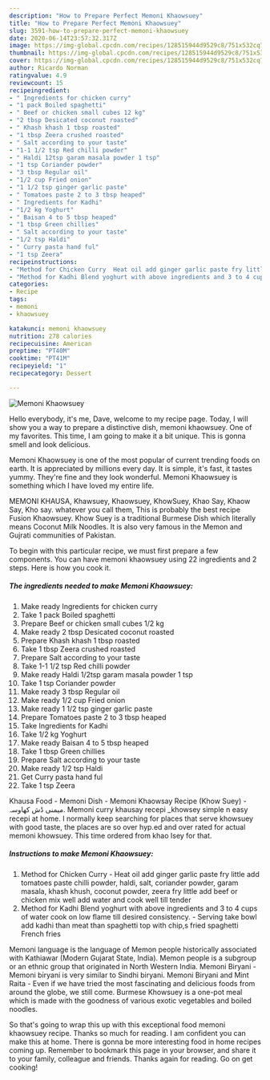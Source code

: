 ```yaml
---
description: "How to Prepare Perfect Memoni Khaowsuey"
title: "How to Prepare Perfect Memoni Khaowsuey"
slug: 3591-how-to-prepare-perfect-memoni-khaowsuey
date: 2020-06-14T23:57:32.317Z
image: https://img-global.cpcdn.com/recipes/128515944d9529c8/751x532cq70/memoni-khaowsuey-recipe-main-photo.jpg
thumbnail: https://img-global.cpcdn.com/recipes/128515944d9529c8/751x532cq70/memoni-khaowsuey-recipe-main-photo.jpg
cover: https://img-global.cpcdn.com/recipes/128515944d9529c8/751x532cq70/memoni-khaowsuey-recipe-main-photo.jpg
author: Ricardo Norman
ratingvalue: 4.9
reviewcount: 15
recipeingredient:
- " Ingredients for chicken curry"
- "1 pack Boiled spaghetti"
- " Beef or chicken small cubes 12 kg"
- "2 tbsp Desicated coconut roasted"
- " Khash khash 1 tbsp roasted"
- "1 tbsp Zeera crushed roasted"
- " Salt according to your taste"
- "1-1 1/2 tsp Red chilli powder"
- " Haldi 12tsp garam masala powder 1 tsp"
- "1 tsp Coriander powder"
- "3 tbsp Regular oil"
- "1/2 cup Fried onion"
- "1 1/2 tsp ginger garlic paste"
- " Tomatoes paste 2 to 3 tbsp heaped"
- " Ingredients for Kadhi"
- "1/2 kg Yoghurt"
- " Baisan 4 to 5 tbsp heaped"
- "1 tbsp Green chillies"
- " Salt according to your taste"
- "1/2 tsp Haldi"
- " Curry pasta hand ful"
- "1 tsp Zeera"
recipeinstructions:
- "Method for Chicken Curry  Heat oil add ginger garlic paste fry little add tomatoes paste chilli powder, haldi, salt, coriander powder, garam masala, khash khush, coconut powder, zeera fry little add beef or chicken mix well add water and cook well till tender"
- "Method for Kadhi Blend yoghurt with above ingredients and 3 to 4 cups of water cook on low flame till desired consistency. Serving take bowl add kadhi than meat than spaghetti top with chip,s fried spaghetti French fries"
categories:
- Recipe
tags:
- memoni
- khaowsuey

katakunci: memoni khaowsuey 
nutrition: 278 calories
recipecuisine: American
preptime: "PT40M"
cooktime: "PT41M"
recipeyield: "1"
recipecategory: Dessert

---
```



![Memoni Khaowsuey](https://img-global.cpcdn.com/recipes/128515944d9529c8/751x532cq70/memoni-khaowsuey-recipe-main-photo.jpg)

Hello everybody, it's me, Dave, welcome to my recipe page. Today, I will show you a way to prepare a distinctive dish, memoni khaowsuey. One of my favorites. This time, I am going to make it a bit unique. This is gonna smell and look delicious.

Memoni Khaowsuey is one of the most popular of current trending foods on earth. It is appreciated by millions every day. It is simple, it's fast, it tastes yummy. They're fine and they look wonderful. Memoni Khaowsuey is something which I have loved my entire life.

MEMONI KHAUSA, Khawsuey, Khaowsuey, KhowSuey, Khao Say, Khaow Say, Kho say. whatever you call them, This is probably the best recipe Fusion Khaowsuey. Khow Suey is a traditional Burmese Dish which literally means Coconut Milk Noodles. It is also very famous in the Memon and Gujrati communities of Pakistan.


To begin with this particular recipe, we must first prepare a few components. You can have memoni khaowsuey using 22 ingredients and 2 steps. Here is how you cook it.

<!--inarticleads1-->

##### The ingredients needed to make Memoni Khaowsuey:

1. Make ready  Ingredients for chicken curry
1. Take 1 pack Boiled spaghetti
1. Prepare  Beef or chicken small cubes 1/2 kg
1. Make ready 2 tbsp Desicated coconut roasted
1. Prepare  Khash khash 1 tbsp roasted
1. Take 1 tbsp Zeera crushed roasted
1. Prepare  Salt according to your taste
1. Take 1-1 1/2 tsp Red chilli powder
1. Make ready  Haldi 1/2tsp garam masala powder 1 tsp
1. Take 1 tsp Coriander powder
1. Make ready 3 tbsp Regular oil
1. Make ready 1/2 cup Fried onion
1. Make ready 1 1/2 tsp ginger garlic paste
1. Prepare  Tomatoes paste 2 to 3 tbsp heaped
1. Take  Ingredients for Kadhi
1. Take 1/2 kg Yoghurt
1. Make ready  Baisan 4 to 5 tbsp heaped
1. Take 1 tbsp Green chillies
1. Prepare  Salt according to your taste
1. Make ready 1/2 tsp Haldi
1. Get  Curry pasta hand ful
1. Take 1 tsp Zeera


Khausa Food - Memoni Dish - Memoni Khaowsay Recipe (Khow Suey) - میمنی ڈش کھاوسہ. Memoni curry khausay recepi _khowsey simple n easy recepi at home. I normally keep searching for places that serve khowsuey with good taste, the places are so over hyp.ed and over rated for actual memoni khowsuey. This time ordered from khao Isey for that. 

<!--inarticleads2-->

##### Instructions to make Memoni Khaowsuey:

1. Method for Chicken Curry  - Heat oil add ginger garlic paste fry little add tomatoes paste chilli powder, haldi, salt, coriander powder, garam masala, khash khush, coconut powder, zeera fry little add beef or chicken mix well add water and cook well till tender
1. Method for Kadhi Blend yoghurt with above ingredients and 3 to 4 cups of water cook on low flame till desired consistency. - Serving take bowl add kadhi than meat than spaghetti top with chip,s fried spaghetti French fries


Memoni language is the language of Memon people historically associated with Kathiawar (Modern Gujarat State, India). Memon people is a subgroup or an ethnic group that originated in North Western India. Memoni Biryani - Memoni biryani is very similar to Sindhi biryani. Memoni Biryani and Mint Raita - Even if we have tried the most fascinating and delicious foods from around the globe, we still come. Burmese Khowsuey is a one-pot meal which is made with the goodness of various exotic vegetables and boiled noodles. 

So that's going to wrap this up with this exceptional food memoni khaowsuey recipe. Thanks so much for reading. I am confident you can make this at home. There is gonna be more interesting food in home recipes coming up. Remember to bookmark this page in your browser, and share it to your family, colleague and friends. Thanks again for reading. Go on get cooking!
